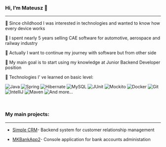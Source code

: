 ### Hi, I’m Mateusz :wave:
---
:large_blue_circle: Since childhood I was interested in technologies and wanted to know how every device works

:large_blue_circle: I spent nearly 5 years selling CAE software for automotive, aerospace and railway industry

:large_blue_circle: Actually I want to continue my journey with software but from other side

:large_blue_circle: My main goal is to start using my knowledge at Junior Backend Developer position

:large_blue_circle: Technologies I' ve learned on basic level:

<img src="https://img.shields.io/badge/-JAVA-red" alt="Java" /> <img src="https://img.shields.io/badge/-SPRING-red" alt="Spring" /> <img src="https://img.shields.io/badge/-HIBERNATE-red" alt="Hibernate" /> <img src="https://img.shields.io/badge/-MYSQL-red" alt="MySQL" /> <img src="https://img.shields.io/badge/-JUNIT-orange" alt="JUnit" /> <img src="https://img.shields.io/badge/-Mockito-orange" alt="Mockito" /> <img src="https://img.shields.io/badge/-Docker-orange" alt="Docker" /> <img src="https://img.shields.io/badge/-GIT-yellow" alt="Git" /> <img src="https://img.shields.io/badge/-INTELLIJ-yellow" alt="IntelliJ" /> <img src="https://img.shields.io/badge/-MAVEN-yellow" alt="Maven" /> <img src="https://img.shields.io/badge/-AND MORE...-yellow" alt="And more..." />

<br>

### My main projects:
---
- [Simple CRM](https://github.com/mat0714/simple-crm)- Backend system for customer relationship management

- [MKBankApp2](https://github.com/mat0714/mk-bank-2)- Console application for bank accounts administation
